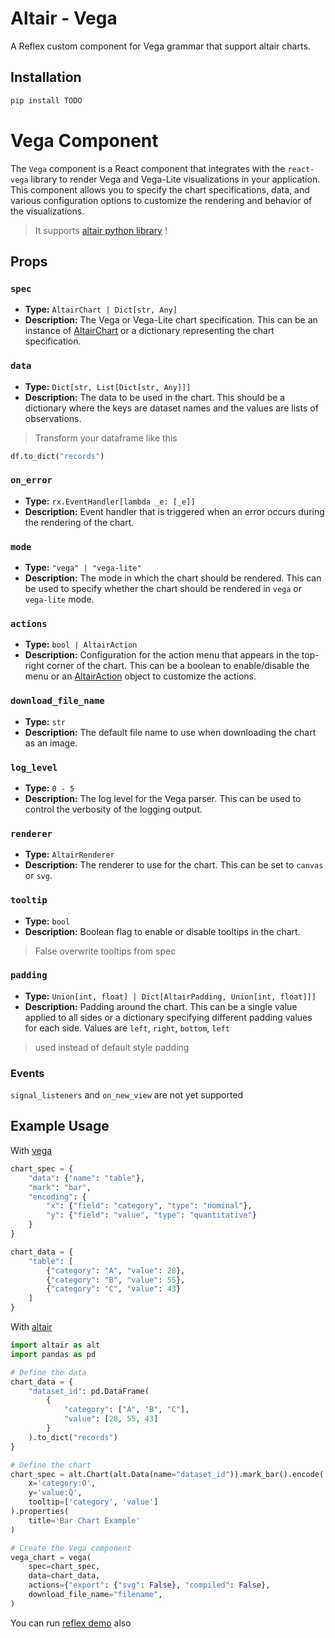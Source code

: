 # Altair - Vega

A Reflex custom component for Vega grammar that support altair charts.

## Installation

```bash
pip install TODO
```

# Vega Component

The `Vega` component is a React component that integrates with the `react-vega` library to render Vega 
and Vega-Lite visualizations in your application. This component allows you to specify the chart specifications,
 data, and various configuration options to customize the rendering and behavior of the visualizations.

> It supports [altair python library](https://altair-viz.github.io/index.html) !

## Props

### `spec`

- **Type:** `AltairChart | Dict[str, Any]`
- **Description:** The Vega or Vega-Lite chart specification. This can be an instance of [AltairChart](/vega/custom_components/reflex_vega/type.py#L4) or a dictionary representing the chart specification.

### `data`

- **Type:** `Dict[str, List[Dict[str, Any]]]`
- **Description:** The data to be used in the chart. This should be a dictionary where the keys are dataset names and the values are lists of observations.

> Transform your dataframe like this
```python
df.to_dict("records")
```
### `on_error`

- **Type:** `rx.EventHandler[lambda _e: [_e]]`
- **Description:** Event handler that is triggered when an error occurs during the rendering of the chart.


### `mode`

- **Type:** `"vega" | "vega-lite"`
- **Description:** The mode in which the chart should be rendered. This can be used to specify whether the chart should be rendered in `vega` or `vega-lite` mode.

### `actions`

- **Type:** `bool | AltairAction`
- **Description:** Configuration for the action menu that appears in the top-right corner of the chart. This can be a boolean to enable/disable the menu or an [AltairAction](/vega/custom_components/reflex_vega/type.py#L64) object to customize the actions.

### `download_file_name`

- **Type:** `str`
- **Description:** The default file name to use when downloading the chart as an image.

### `log_level`

- **Type:** `0 - 5`
- **Description:** The log level for the Vega parser. This can be used to control the verbosity of the logging output.

### `renderer`

- **Type:** `AltairRenderer`
- **Description:** The renderer to use for the chart. This can be set to `canvas` or `svg`.

### `tooltip`

- **Type:** `bool`
- **Description:** Boolean flag to enable or disable tooltips in the chart.
> False overwrite tooltips from spec 

### `padding`

- **Type:** `Union[int, float] | Dict[AltairPadding, Union[int, float]]]`
- **Description:** Padding around the chart. This can be a single value applied 
to all sides or a dictionary specifying different padding values for each side.
Values are `left`, `right`, `bottom`, `left`
> used instead of default style padding

### Events
`signal_listeners` and `on_new_view` are not yet supported

## Example Usage
With [vega](https://vega.github.io/vega/)


```python
chart_spec = {
    "data": {"name": "table"},
    "mark": "bar",
    "encoding": {
        "x": {"field": "category", "type": "nominal"},
        "y": {"field": "value", "type": "quantitative"}
    }
}

chart_data = {
    "table": [
        {"category": "A", "value": 28},
        {"category": "B", "value": 55},
        {"category": "C", "value": 43}
    ]
}
```

With [altair](https://altair-viz.github.io/index.html)

```python
import altair as alt
import pandas as pd

# Define the data
chart_data = {
    "dataset_id": pd.DataFrame(
        {
            "category": ["A", "B", "C"],
            "value": [28, 55, 43]
        }
    ).to_dict("records")
}

# Define the chart
chart_spec = alt.Chart(alt.Data(name="dataset_id")).mark_bar().encode(
    x='category:O',
    y='value:Q',
    tooltip=['category', 'value']
).properties(
    title='Bar Chart Example'
)
```

```python
# Create the Vega component
vega_chart = vega(
    spec=chart_spec,
    data=chart_data,
    actions={"export": {"svg": False}, "compiled": False},
    download_file_name="filename",
)
```

You can run [reflex demo](vega/vega_demo) also